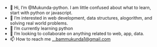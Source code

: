 - 👋 Hi, I’m @Mukunda-python.
I am little confused about what to learn, start with python or javascript.
- 👀 I’m interested in web development, data structures, alogorithm, and solving real world problems.
- 🌱 I’m currently learning python
- 💞️ I’m looking to collaborate on anything related to web, app, data.
- 📫 How to reach me ...bammukunda1@gmail.com

<!---
Mukunda-python/Mukunda-python is a ✨ special ✨ repository because its `README.md` (this file) appears on your GitHub profile.
You can click the Preview link to take a look at your changes.
--->
